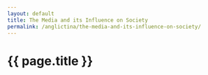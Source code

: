 ```yaml
---
layout: default
title: The Media and its Influence on Society
permalink: /anglictina/the-media-and-its-influence-on-society/
---
```


{{ page.title }}
================
